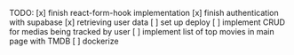 TODO:
[x] finish react-form-hook implementation
[x] finish authentication with supabase
[x] retrieving user data
[ ] set up deploy
[ ] implement CRUD for medias being tracked by user
[ ] implement list of top movies in main page with TMDB
[ ] dockerize